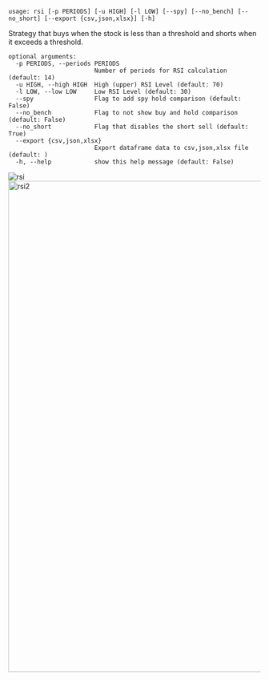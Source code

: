 ```
usage: rsi [-p PERIODS] [-u HIGH] [-l LOW] [--spy] [--no_bench] [--no_short] [--export {csv,json,xlsx}] [-h]
```

Strategy that buys when the stock is less than a threshold and shorts when it exceeds a threshold.

```
optional arguments:
  -p PERIODS, --periods PERIODS
                        Number of periods for RSI calculation (default: 14)
  -u HIGH, --high HIGH  High (upper) RSI Level (default: 70)
  -l LOW, --low LOW     Low RSI Level (default: 30)
  --spy                 Flag to add spy hold comparison (default: False)
  --no_bench            Flag to not show buy and hold comparison (default: False)
  --no_short            Flag that disables the short sell (default: True)
  --export {csv,json,xlsx}
                        Export dataframe data to csv,json,xlsx file (default: )
  -h, --help            show this help message (default: False)
```

![rsi](https://user-images.githubusercontent.com/25267873/116769576-19eec880-aa35-11eb-9e60-f77a31e51db0.png)
<img width="980" alt="rsi2" src="https://user-images.githubusercontent.com/25267873/116769579-1c512280-aa35-11eb-928b-aa4e8b90c1ec.png">
